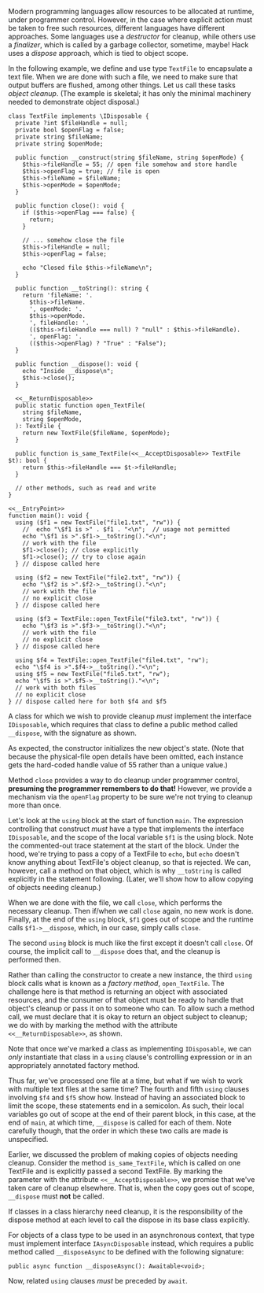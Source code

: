 Modern programming languages allow resources to be allocated at runtime, under programmer control. However, in the case where
explicit action must be taken to free such resources, different languages have different approaches. Some languages use a
*destructor* for cleanup, while others use a *finalizer*, which is called by a garbage collector, sometime, maybe! Hack uses
a *dispose* approach, which is tied to object scope.

In the following example, we define and use type `TextFile` to encapsulate a text file. When we are done with such a file,
we need to make sure that output buffers are flushed, among other things. Let us call these tasks *object cleanup*.  (The
example is skeletal; it has only the minimal machinery needed to demonstrate object disposal.)

```TextFile.hack
class TextFile implements \IDisposable {
  private ?int $fileHandle = null;
  private bool $openFlag = false;
  private string $fileName;
  private string $openMode;

  public function __construct(string $fileName, string $openMode) {
    $this->fileHandle = 55; // open file somehow and store handle
    $this->openFlag = true; // file is open
    $this->fileName = $fileName;
    $this->openMode = $openMode;
  }

  public function close(): void {
    if ($this->openFlag === false) {
      return;
    }

    // ... somehow close the file
    $this->fileHandle = null;
    $this->openFlag = false;

    echo "Closed file $this->fileName\n";
  }

  public function __toString(): string {
    return 'fileName: '.
      $this->fileName.
      ', openMode: '.
      $this->openMode.
      ', fileHandle: '.
      (($this->fileHandle === null) ? "null" : $this->fileHandle).
      ', openFlag: '.
      (($this->openFlag) ? "True" : "False");
  }

  public function __dispose(): void {
    echo "Inside __dispose\n";
    $this->close();
  }

  <<__ReturnDisposable>>
  public static function open_TextFile(
    string $fileName,
    string $openMode,
  ): TextFile {
    return new TextFile($fileName, $openMode);
  }

  public function is_same_TextFile(<<__AcceptDisposable>> TextFile $t): bool {
    return $this->fileHandle === $t->fileHandle;
  }

  // other methods, such as read and write
}

<<__EntryPoint>>
function main(): void {
  using ($f1 = new TextFile("file1.txt", "rw")) {
    //  echo "\$f1 is >" . $f1 . "<\n";  // usage not permitted
    echo "\$f1 is >".$f1->__toString()."<\n";
    // work with the file
    $f1->close(); // close explicitly
    $f1->close(); // try to close again
  } // dispose called here

  using ($f2 = new TextFile("file2.txt", "rw")) {
    echo "\$f2 is >".$f2->__toString()."<\n";
    // work with the file
    // no explicit close
  } // dispose called here

  using ($f3 = TextFile::open_TextFile("file3.txt", "rw")) {
    echo "\$f3 is >".$f3->__toString()."<\n";
    // work with the file
    // no explicit close
  } // dispose called here

  using $f4 = TextFile::open_TextFile("file4.txt", "rw");
  echo "\$f4 is >".$f4->__toString()."<\n";
  using $f5 = new TextFile("file5.txt", "rw");
  echo "\$f5 is >".$f5->__toString()."<\n";
  // work with both files
  // no explicit close
} // dispose called here for both $f4 and $f5
```

A class for which we wish to provide cleanup *must* implement the interface `IDisposable`, which requires that class to
define a public method called `__dispose`, with the signature as shown.

As expected, the constructor initializes the new object's state. (Note that because the physical-file open details have been
omitted, each instance gets the hard-coded handle value of 55 rather than a unique value.)

Method `close` provides a way to do cleanup under programmer control, **presuming the programmer remembers to do that!** However,
we provide a mechanism via the `openFlag` property to be sure we're not trying to cleanup more than once.

Let's look at the `using` block at the start of function `main`. The expression controlling that construct *must* have a type
that implements the interface `IDisposable`, and the scope of the local variable `$f1` is the using block.  Note the commented-out
trace statement at the start of the block. Under the hood, we're trying to pass a copy of a TextFile to `echo`, but `echo`
doesn't know anything about TextFile's object cleanup, so that is rejected. We can, however, call a method on that object,
which is why `__toString` is called explicitly in the statement following. (Later, we'll show how to allow copying of objects
needing cleanup.)

When we are done with the file, we call `close`, which performs the necessary cleanup. Then if/when we call `close` again, no
new work is done. Finally, at the end of the `using` block, `$f1` goes out of scope and the runtime calls `$f1->__dispose`,
which, in our case, simply calls `close`.

The second `using` block is much like the first except it doesn't call `close`. Of course, the implicit call to `__dispose`
does that, and the cleanup is performed then.

Rather than calling the constructor to create a new instance, the third `using` block calls what is known as a *factory method*,
`open_TextFile`. The challenge here is that method is returning an object with associated resources, and the consumer of that
object must be ready to handle that object's cleanup or pass it on to someone who can. To allow such a method call, we must
declare that it is okay to return an object subject to cleanup; we do with by marking the method with the attribute
`<<__ReturnDisposable>>`, as shown.

Note that once we've marked a class as implementing `IDisposable`, we can *only* instantiate that class in a `using`
clause's controlling expression or in an appropriately annotated factory method.

Thus far, we've processed one file at a time, but what if we wish to work with multiple text files at the same time? The
fourth and fifth `using` clauses involving `$f4` and `$f5` show how. Instead of having an associated block to limit the scope,
these statements end in a semicolon. As such, their local variables go out of scope at the end of their parent block, in this
case, at the end of `main`, at which time, `__dispose` is called for each of them. Note carefully though, that the order in which
these two calls are made is unspecified.

Earlier, we discussed the problem of making copies of objects needing cleanup. Consider the method `is_same_TextFile`, which is
called on one TextFile and is explicitly passed a second TextFile.  By marking the parameter with the attribute `<<__AcceptDisposable>>`,
we promise that we've taken care of cleanup elsewhere. That is, when the copy goes out of scope, `__dispose` must **not** be called.

If classes in a class hierarchy need cleanup, it is the responsibility of the dispose method at each level to call the dispose
in its base class explicitly.

For objects of a class type to be used in an asynchronous context, that type must implement interface `IAsyncDisposable` instead,
which requires a public method called `__disposeAsync` to be defined with the following signature:

```Hack
public async function __disposeAsync(): Awaitable<void>;
```

Now, related `using` clauses *must* be preceded by `await`.
